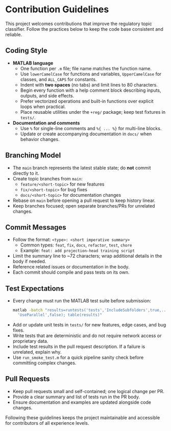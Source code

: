 # Contribution Guidelines

This project welcomes contributions that improve the regulatory topic
classifier. Follow the practices below to keep the code base consistent
and reliable.

## Coding Style
- **MATLAB language**
  - One function per `.m` file; file name matches the function name.
  - Use `lowerCamelCase` for functions and variables, `UpperCamelCase` for
    classes, and `ALL_CAPS` for constants.
  - Indent with **two spaces** (no tabs) and limit lines to 80 characters.
  - Begin every function with a help comment block describing inputs,
    outputs, and side effects.
  - Prefer vectorized operations and built-in functions over explicit
    loops when practical.
  - Place reusable utilities under the `+reg/` package; keep test fixtures
    in `tests/`.
- **Documentation and comments**
  - Use `%` for single-line comments and `%{ ... %}` for multi-line blocks.
  - Update or create accompanying documentation in `docs/` when behavior
    changes.

## Branching Model
- The `main` branch represents the latest stable state; do **not**
  commit directly to it.
- Create topic branches from `main`:
  - `feature/<short-topic>` for new features
  - `fix/<short-topic>` for bug fixes
  - `docs/<short-topic>` for documentation changes
- Rebase on `main` before opening a pull request to keep history linear.
- Keep branches focused; open separate branches/PRs for unrelated changes.

## Commit Messages
- Follow the format: `<type>: <short imperative summary>`
  - Common types: `feat`, `fix`, `docs`, `refactor`, `test`, `chore`
  - Example: `feat: add projection-head training script`
- Limit the summary line to ~72 characters; wrap additional details in
  the body if needed.
- Reference related issues or documentation in the body.
- Each commit should compile and pass tests on its own.

## Test Expectations
- Every change must run the MATLAB test suite before submission:
  ```bash
  matlab -batch "results=runtests('tests','IncludeSubfolders',true,...
    'UseParallel',false); table(results)"
  ```
- Add or update unit tests in `tests/` for new features, edge cases, and
  bug fixes.
- Write tests that are deterministic and do not require network access or
  proprietary data.
- Include test results in the pull request description. If a failure is
  unrelated, explain why.
- Use `run_smoke_test.m` for a quick pipeline sanity check before
  committing complex changes.

## Pull Requests
- Keep pull requests small and self-contained; one logical change per PR.
- Provide a clear summary and list of tests run in the PR body.
- Ensure documentation and examples are updated alongside code changes.

Following these guidelines keeps the project maintainable and accessible
for contributors of all experience levels.

